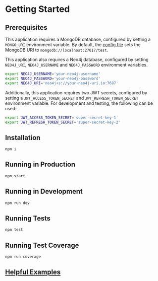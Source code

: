 # Getting Started

## Prerequisites
This application requires a MongoDB database, configured by setting a
`MONGO_URI` environment variable. By default, the [config file](./src/config.ts)
sets the MongoDB URI to `mongodb://localhost:27017/test`.

This application also requires a Neo4j database, configured by setting
`NEO4J_URI`, `NEO4J_USERNAME` and `NEO4J_PASSWORD` environment variables.
```sh
export NEO4J_USERNAME='your-neo4j-username'
export NEO4J_PASSWORD='your-neo4j-password'
export NEO4J_URI='neo4j+s://your-neo4j-uri.io:7687'
```

Additionally, this application requires two JWT secrets, configured by
setting a `JWT_ACCESS_TOKEN_SECRET` and `JWT_REFRESH_TOKEN_SECRET` 
environment variable. For development and testing, the following can be used:
```sh
export JWT_ACCESS_TOKEN_SECRET='super-secret-key-1'
export JWT_REFRESH_TOKEN_SECRET='super-secret-key-2'
```

## Installation
```sh
npm i
```

## Running in Production
```sh
npm start
```

## Running in Development
```sh
npm run dev
```

## Running Tests
```sh
npm test
```

## Running Test Coverage
```sh
npm run coverage
```

## [Helpful Examples](./rest/auth.rest)
